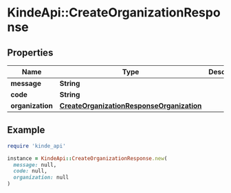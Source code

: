 # KindeApi::CreateOrganizationResponse

## Properties

| Name | Type | Description | Notes |
| ---- | ---- | ----------- | ----- |
| **message** | **String** |  | [optional] |
| **code** | **String** |  | [optional] |
| **organization** | [**CreateOrganizationResponseOrganization**](CreateOrganizationResponseOrganization.md) |  | [optional] |

## Example

```ruby
require 'kinde_api'

instance = KindeApi::CreateOrganizationResponse.new(
  message: null,
  code: null,
  organization: null
)
```

